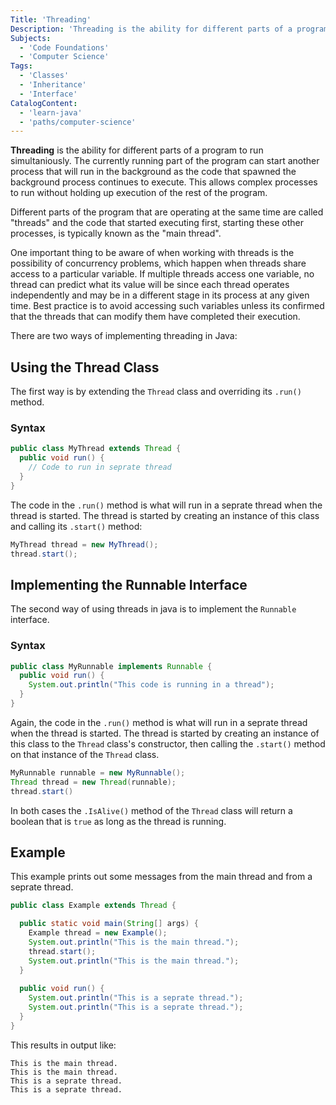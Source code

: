 ```yaml
---
Title: 'Threading'
Description: 'Threading is the ability for different parts of a program to run simultaniously.'
Subjects:
  - 'Code Foundations'
  - 'Computer Science'
Tags:
  - 'Classes'
  - 'Inheritance'
  - 'Interface'
CatalogContent:
  - 'learn-java'
  - 'paths/computer-science'
---
```


**Threading** is the ability for different parts of a program to run simultaniously. The currently running part of the program can start another process that will run in the background as the code that spawned the background process continues to execute. This allows complex processes to run without holding up execution of the rest of the program.

Different parts of the program that are operating at the same time are called "threads" and the code that started executing first, starting these other processes, is typically known as the "main thread". 

One important thing to be aware of when working with threads is the possibility of concurrency problems, which happen when threads share access to a particular variable. If multiple threads access one variable, no thread can predict what its value will be since each thread operates independently and may be in a different stage in its process at any given time. Best practice is to avoid accessing such variables unless its confirmed that the threads that can modify them have completed their execution.

There are two ways of implementing threading in Java:

## Using the Thread Class

The first way is by extending the `Thread` class and overriding its `.run()` method.

### Syntax

```java
public class MyThread extends Thread {
  public void run() {
    // Code to run in seprate thread
  }
}
```

The code in the `.run()` method is what will run in a seprate thread when the thread is started. The thread is started by creating an instance of this class and calling its `.start()` method:

```java
MyThread thread = new MyThread();
thread.start();
```

## Implementing the Runnable Interface

The second way of using threads in java is to implement the `Runnable` interface.

### Syntax

```java
public class MyRunnable implements Runnable {
  public void run() {
    System.out.println("This code is running in a thread");
  }
}
```

Again, the code in the `.run()` method is what will run in a seprate thread when the thread is started. The thread is started by creating an instance of this class to the `Thread` class's constructor, then calling the `.start()` method on that instance of the `Thread` class.

```java
MyRunnable runnable = new MyRunnable();
Thread thread = new Thread(runnable);
thread.start()
```

In both cases the `.IsAlive()` method of the `Thread` class will return a boolean that is `true` as long as the thread is running.

## Example

This example prints out some messages from the main thread and from a seprate thread.

```java
public class Example extends Thread {

  public static void main(String[] args) {
    Example thread = new Example();
    System.out.println("This is the main thread.");
    thread.start();
    System.out.println("This is the main thread.");
  }
  
  public void run() {
    System.out.println("This is a seprate thread.");
    System.out.println("This is a seprate thread.");
  }
}
```

This results in output like:

```shell
This is the main thread.
This is the main thread.
This is a seprate thread.
This is a seprate thread.
```

